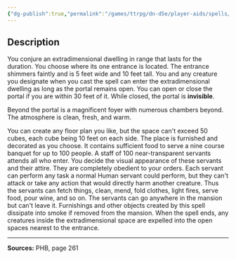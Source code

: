 ```yaml
---
{"dg-publish":true,"permalink":"/games/ttrpg/dn-d5e/player-aids/spells/level-7/mordenkainen-s-magnificent-mansion/","tags":["TTRPG/DND/5e","verbal","somatic","material"]}
---
```



## Description
You conjure an extradimensional dwelling in range that lasts for the duration.
You choose where its one entrance is located.
The entrance shimmers faintly and is 5 feet wide and 10 feet tall.
You and any creature you designate when you cast the spell can enter the extradimensional dwelling as long as the portal remains open.
You can open or close the portal if you are within 30 feet of it.
While closed, the portal is **invisible**.

Beyond the portal is a magnificent foyer with numerous chambers beyond.
The atmosphere is clean, fresh, and warm.

You can create any floor plan you like, but the space can't exceed 50 cubes, each cube being 10 feet on each side.
The place is furnished and decorated as you choose.
It contains sufficient food to serve a nine course banquet for up to 100 people.
A staff of 100 near-transparent servants attends all who enter.
You decide the visual appearance of these servants and their attire.
They are completely obedient to your orders.
Each servant can perform any task a normal Human servant could perform, but they can't attack or take any action that would directly harm another creature.
Thus the servants can fetch things, clean, mend, fold clothes, light fires, serve food, pour wine, and so on.
The servants can go anywhere in the mansion but can't leave it.
Furnishings and other objects created by this spell dissipate into smoke if removed from the mansion.
When the spell ends, any creatures inside the extradimensional space are expelled into the open spaces nearest to the entrance.

---

**Sources:** PHB, page 261
